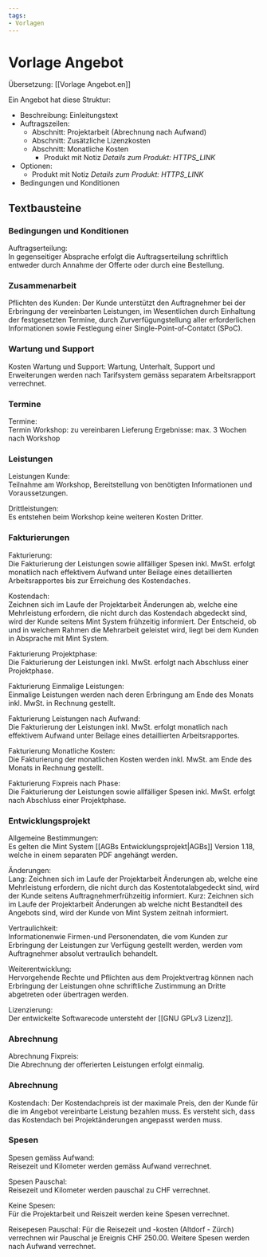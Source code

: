 ```yaml
---
tags:
- Vorlagen
---
```


# Vorlage Angebot
Übersetzung: [[Vorlage Angebot.en]]

Ein Angebot hat diese Struktur:

* Beschreibung: Einleitungstext
* Auftragszeilen:
	* 	Abschnitt: Projektarbeit (Abrechnung nach Aufwand)
	* 	Abschnitt: Zusätzliche Lizenzkosten
	* 	Abschnitt: Monatliche Kosten
		* Produkt mit Notiz *Details zum Produkt: HTTPS_LINK*
* 	Optionen:
	* 	Produkt mit Notiz *Details zum Produkt: HTTPS_LINK*
* 	Bedingungen und Konditionen 	

## Textbausteine

### Bedingungen und Konditionen

Auftragserteilung:  
In gegenseitiger Absprache erfolgt die Auftragserteilung schriftlich entweder durch Annahme der Offerte oder durch eine Bestellung.

### Zusammenarbeit

Pflichten des Kunden:
Der Kunde unterstützt den Auftragnehmer bei der Erbringung der vereinbarten Leistungen, im Wesentlichen durch Einhaltung der festgesetzten Termine, durch Zurverfügungstellung aller erforderlichen Informationen sowie Festlegung einer Single-Point-of-Contatct (SPoC).

### Wartung und Support

Kosten Wartung und Support:
Wartung, Unterhalt, Support und Erweiterungen werden nach Tarifsystem gemäss separatem Arbeitsrapport verrechnet.

### Termine

Termine:  
Termin Workshop: zu vereinbaren
Lieferung Ergebnisse: max. 3 Wochen nach Workshop

### Leistungen

Leistungen Kunde:  
Teilnahme am Workshop, Bereitstellung von benötigten Informationen und Voraussetzungen.

Drittleistungen:  
Es entstehen beim Workshop keine weiteren Kosten Dritter.

### Fakturierungen

Fakturierung:  
Die Fakturierung der Leistungen sowie allfälliger Spesen inkl. MwSt. erfolgt monatlich nach effektivem Aufwand unter Beilage eines detaillierten Arbeitsrapportes bis zur Erreichung des Kostendaches.

Kostendach:  
Zeichnen sich im Laufe der Projektarbeit Änderungen ab, welche eine Mehrleistung erfordern, die nicht durch das Kostendach abgedeckt sind, wird der Kunde seitens Mint System frühzeitig informiert. Der Entscheid, ob und in welchem Rahmen die Mehrarbeit geleistet wird, liegt bei dem Kunden in Absprache mit Mint System. 

Fakturierung Projektphase:  
Die Fakturierung der Leistungen inkl. MwSt. erfolgt nach Abschluss einer Projektphase.

Fakturierung Einmalige Leistungen:  
Einmalige Leistungen werden nach deren Erbringung am Ende des Monats inkl. MwSt. in Rechnung gestellt.

Fakturierung Leistungen nach Aufwand:  
Die Fakturierung der Leistungen inkl. MwSt. erfolgt monatlich nach effektivem Aufwand unter Beilage eines detaillierten Arbeitsrapportes.

Fakturierung Monatliche Kosten:  
Die Fakturierung der monatlichen Kosten werden inkl. MwSt. am Ende des Monats in Rechnung gestellt.

Fakturierung Fixpreis nach Phase:  
Die Fakturierung der Leistungen sowie allfälliger Spesen inkl. MwSt. erfolgt nach Abschluss einer Projektphase.

### Entwicklungsprojekt

Allgemeine Bestimmungen:  
Es gelten die Mint System [[AGBs Entwicklungsprojekt|AGBs]] Version 1.18, welche in einem separaten PDF angehängt werden.

Änderungen:  
Lang: Zeichnen sich im Laufe der Projektarbeit Änderungen ab, welche eine Mehrleistung erfordern, die nicht durch das Kostentotalabgedeckt sind, wird der Kunde seitens Auftragnehmerfrühzeitig informiert.
Kurz: Zeichnen sich im Laufe der Projektarbeit Änderungen ab welche nicht Bestandteil des Angebots sind, wird der Kunde von Mint System zeitnah informiert.

Vertraulichkeit:  
Informationenwie Firmen-und Personendaten, die vom Kunden zur Erbringung der Leistungen zur Verfügung gestellt werden, werden vom Auftragnehmer absolut vertraulich behandelt.

Weiterentwicklung:  
Hervorgehende Rechte und Pflichten aus dem Projektvertrag können nach Erbringung der Leistungen ohne schriftliche Zustimmung an Dritte abgetreten oder übertragen werden.

Lizenzierung:  
Der entwickelte Softwarecode untersteht der [[GNU GPLv3 Lizenz]].

### Abrechnung

Abrechnung Fixpreis:  
Die Abrechnung der offerierten Leistungen erfolgt einmalig.

### Abrechnung

Kostendach:
Der Kostendachpreis ist der maximale Preis, den der Kunde für die im Angebot vereinbarte Leistung bezahlen muss. Es versteht sich, dass das Kostendach bei Projektänderungen angepasst werden muss.

### Spesen

Spesen gemäss Aufwand:  
Reisezeit und Kilometer werden gemäss Aufwand verrechnet.

Spesen Pauschal:  
Reisezeit und Kilometer werden pauschal zu CHF verrechnet.

Keine Spesen:  
Für die Projektarbeit und Reiszeit werden keine Spesen verrechnet.

Reisepesen Pauschal:
Für die Reisezeit und -kosten (Altdorf - Zürch) verrechnen wir Pauschal je Ereignis CHF 250.00. Weitere Spesen werden nach Aufwand verrechnet.